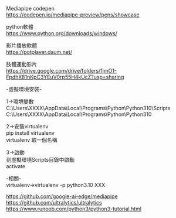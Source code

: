 Mediapipe codepen  
https://codepen.io/mediapipe-preview/pens/showcase  


python軟體  
https://www.python.org/downloads/windows/  


影片播放軟體  
https://potplayer.daum.net/  

肢體運動影片  
https://drive.google.com/drive/folders/1jmO1-FpdhX81nKpC3YEuV0rp55H4kUcZ?usp=sharing  
  

-虛擬環境安裝-  
 
1->環境變數  
C:\Users\XXXX\AppData\Local\Programs\Python\Python310\Scripts  
C:\Users\XXXX\AppData\Local\Programs\Python\Python310  
  
2->安裝virtualenv  
pip install virtualenv  
virtualenv 取一個名稱  
  
3->啟動  
到虛擬環境Scripts目錄中啟動  
activate  
  
-相關-  
virtualenv->virtualenv -p python3.10 XXX  

https://github.com/google-ai-edge/mediapipe  
https://github.com/ultralytics/ultralytics  
https://www.runoob.com/python3/python3-tutorial.html  
